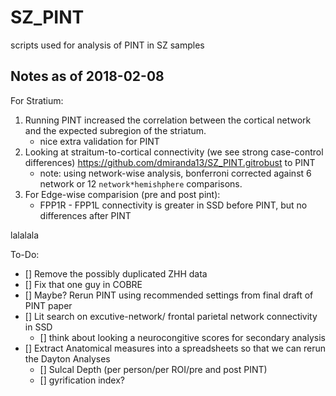 # SZ_PINT
scripts used for analysis of PINT in SZ samples

## Notes as of 2018-02-08

For Stratium:
1. Running PINT increased the correlation between the cortical network and the expected subregion of the striatum.
    + nice extra validation for PINT
2. Looking at straitum-to-cortical connectivity (we see strong case-control differences) https://github.com/dmiranda13/SZ_PINT.gitrobust to PINT
   + note: using network-wise analysis, bonferroni corrected against 6 network or 12 `network*hemishphere` comparisons.
3. For Edge-wise comparision (pre and post pint):
   + FPP1R - FPP1L connectivity is greater in SSD before PINT, but no differences after PINT

lalalala

To-Do:
 - [] Remove the possibly duplicated ZHH data
 - [] Fix that one guy in COBRE
 - [] Maybe? Rerun PINT using recommended settings from final draft of PINT paper
 - [] Lit search on excutive-network/ frontal parietal network connectivity in SSD
     - [] think about looking a neurocongitive scores for secondary analysis
 - [] Extract Anatomical measures into a spreadsheets so that we can rerun the Dayton Analyses
      - [] Sulcal Depth (per person/per ROI/pre and post PINT)
      - [] gyrification index?
